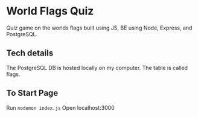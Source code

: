 # World Flags Quiz

Quiz game on the worlds flags built using JS, BE using Node, Express, and PostgreSQL.

## Tech details

The PostgreSQL DB is hosted locally on my computer.
The table is called flags.

## To Start Page
Run `nodemon index.js`
Open localhost:3000
